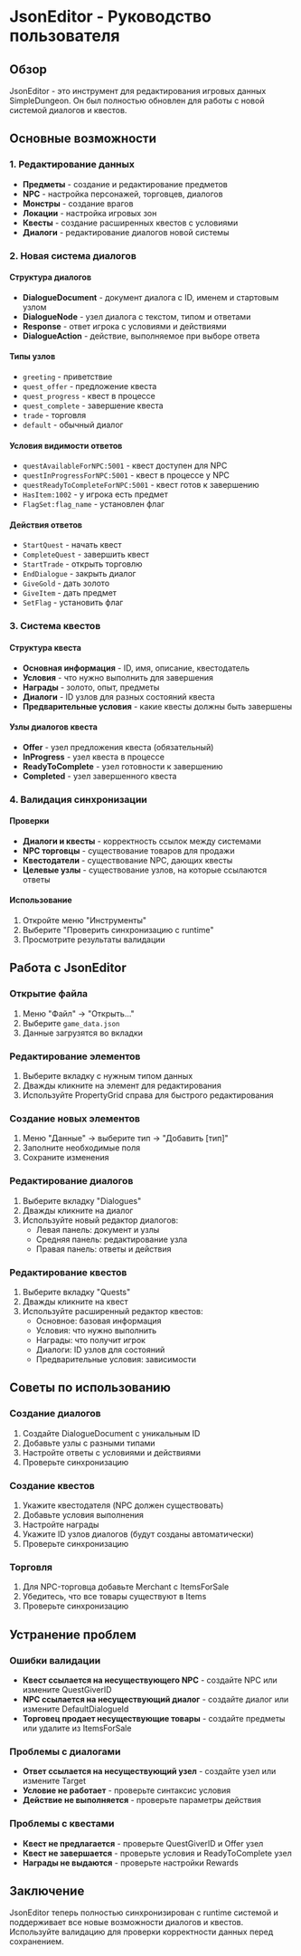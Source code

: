 # JsonEditor - Руководство пользователя

## Обзор

JsonEditor - это инструмент для редактирования игровых данных SimpleDungeon. Он был полностью обновлен для работы с новой системой диалогов и квестов.

## Основные возможности

### 1. Редактирование данных
- **Предметы** - создание и редактирование предметов
- **NPC** - настройка персонажей, торговцев, диалогов
- **Монстры** - создание врагов
- **Локации** - настройка игровых зон
- **Квесты** - создание расширенных квестов с условиями
- **Диалоги** - редактирование диалогов новой системы

### 2. Новая система диалогов

#### Структура диалогов
- **DialogueDocument** - документ диалога с ID, именем и стартовым узлом
- **DialogueNode** - узел диалога с текстом, типом и ответами
- **Response** - ответ игрока с условиями и действиями
- **DialogueAction** - действие, выполняемое при выборе ответа

#### Типы узлов
- `greeting` - приветствие
- `quest_offer` - предложение квеста
- `quest_progress` - квест в процессе
- `quest_complete` - завершение квеста
- `trade` - торговля
- `default` - обычный диалог

#### Условия видимости ответов
- `questAvailableForNPC:5001` - квест доступен для NPC
- `questInProgressForNPC:5001` - квест в процессе у NPC
- `questReadyToCompleteForNPC:5001` - квест готов к завершению
- `HasItem:1002` - у игрока есть предмет
- `FlagSet:flag_name` - установлен флаг

#### Действия ответов
- `StartQuest` - начать квест
- `CompleteQuest` - завершить квест
- `StartTrade` - открыть торговлю
- `EndDialogue` - закрыть диалог
- `GiveGold` - дать золото
- `GiveItem` - дать предмет
- `SetFlag` - установить флаг

### 3. Система квестов

#### Структура квеста
- **Основная информация** - ID, имя, описание, квестодатель
- **Условия** - что нужно выполнить для завершения
- **Награды** - золото, опыт, предметы
- **Диалоги** - ID узлов для разных состояний квеста
- **Предварительные условия** - какие квесты должны быть завершены

#### Узлы диалогов квеста
- **Offer** - узел предложения квеста (обязательный)
- **InProgress** - узел квеста в процессе
- **ReadyToComplete** - узел готовности к завершению
- **Completed** - узел завершенного квеста

### 4. Валидация синхронизации

#### Проверки
- **Диалоги и квесты** - корректность ссылок между системами
- **NPC торговцы** - существование товаров для продажи
- **Квестодатели** - существование NPC, дающих квесты
- **Целевые узлы** - существование узлов, на которые ссылаются ответы

#### Использование
1. Откройте меню "Инструменты"
2. Выберите "Проверить синхронизацию с runtime"
3. Просмотрите результаты валидации

## Работа с JsonEditor

### Открытие файла
1. Меню "Файл" → "Открыть..."
2. Выберите `game_data.json`
3. Данные загрузятся во вкладки

### Редактирование элементов
1. Выберите вкладку с нужным типом данных
2. Дважды кликните на элемент для редактирования
3. Используйте PropertyGrid справа для быстрого редактирования

### Создание новых элементов
1. Меню "Данные" → выберите тип → "Добавить [тип]"
2. Заполните необходимые поля
3. Сохраните изменения

### Редактирование диалогов
1. Выберите вкладку "Dialogues"
2. Дважды кликните на диалог
3. Используйте новый редактор диалогов:
   - Левая панель: документ и узлы
   - Средняя панель: редактирование узла
   - Правая панель: ответы и действия

### Редактирование квестов
1. Выберите вкладку "Quests"
2. Дважды кликните на квест
3. Используйте расширенный редактор квестов:
   - Основное: базовая информация
   - Условия: что нужно выполнить
   - Награды: что получит игрок
   - Диалоги: ID узлов для состояний
   - Предварительные условия: зависимости

## Советы по использованию

### Создание диалогов
1. Создайте DialogueDocument с уникальным ID
2. Добавьте узлы с разными типами
3. Настройте ответы с условиями и действиями
4. Проверьте синхронизацию

### Создание квестов
1. Укажите квестодателя (NPC должен существовать)
2. Добавьте условия выполнения
3. Настройте награды
4. Укажите ID узлов диалогов (будут созданы автоматически)
5. Проверьте синхронизацию

### Торговля
1. Для NPC-торговца добавьте Merchant с ItemsForSale
2. Убедитесь, что все товары существуют в Items
3. Проверьте синхронизацию

## Устранение проблем

### Ошибки валидации
- **Квест ссылается на несуществующего NPC** - создайте NPC или измените QuestGiverID
- **NPC ссылается на несуществующий диалог** - создайте диалог или измените DefaultDialogueId
- **Торговец продает несуществующие товары** - создайте предметы или удалите из ItemsForSale

### Проблемы с диалогами
- **Ответ ссылается на несуществующий узел** - создайте узел или измените Target
- **Условие не работает** - проверьте синтаксис условия
- **Действие не выполняется** - проверьте параметры действия

### Проблемы с квестами
- **Квест не предлагается** - проверьте QuestGiverID и Offer узел
- **Квест не завершается** - проверьте условия и ReadyToComplete узел
- **Награды не выдаются** - проверьте настройки Rewards

## Заключение

JsonEditor теперь полностью синхронизирован с runtime системой и поддерживает все новые возможности диалогов и квестов. Используйте валидацию для проверки корректности данных перед сохранением.

